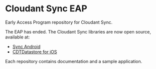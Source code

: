 # Cloudant Sync EAP

Early Access Program repository for Cloudant Sync.

The EAP has ended. The Cloudant Sync libraries are now open source, available
at:

- [Sync Android](https://github.com/cloudant/sync-android)
- [CDTDatastore for iOS](https://github.com/cloudant/CDTDatastore)

Each repository contains documentation and a sample application.
